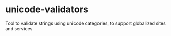 # unicode-validators
Tool to validate strings using unicode categories, to support globalized sites and services
